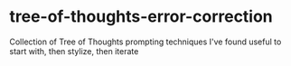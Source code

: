 # tree-of-thoughts-error-correction
Collection of Tree of Thoughts prompting techniques I've found useful to start with, then stylize, then iterate
